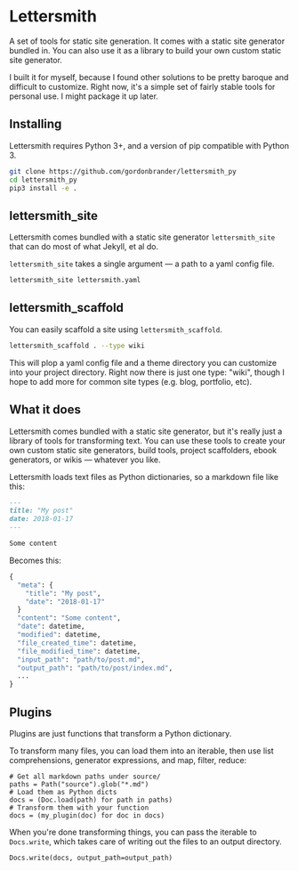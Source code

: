 # Lettersmith

A set of tools for static site generation. It comes with a static site generator bundled in. You can also use it as a library to build your own custom static site generator.

I built it for myself, because I found other solutions to be pretty baroque and difficult to customize. Right now, it's a simple set of fairly stable tools for personal use. I might package it up later.

## Installing

Lettersmith requires Python 3+, and a version of pip compatible with Python 3.

```bash
git clone https://github.com/gordonbrander/lettersmith_py
cd lettersmith_py
pip3 install -e .
```

## lettersmith_site

Lettersmith comes bundled with a static site generator `lettersmith_site` that can do most of what Jekyll, et al do.

`lettersmith_site` takes a single argument — a path to a yaml config file.

```bash
lettersmith_site lettersmith.yaml
```

## lettersmith_scaffold

You can easily scaffold a site using `lettersmith_scaffold`.

```bash
lettersmith_scaffold . --type wiki
```

This will plop a yaml config file and a theme directory you can customize into your project directory. Right now there is just one type: "wiki", though I hope to add more for common site types (e.g. blog, portfolio, etc).

## What it does

Lettersmith comes bundled with a static site generator, but it's really just a library of tools for transforming text. You can use these tools to create your own custom static site generators, build tools, project scaffolders, ebook generators, or wikis — whatever you like.

Lettersmith loads text files as Python dictionaries, so a markdown file like this:

```markdown
---
title: "My post"
date: 2018-01-17
---

Some content
```

Becomes this:

```python
{
  "meta": {
    "title": "My post",
    "date": "2018-01-17"
  }
  "content": "Some content",
  "date": datetime,
  "modified": datetime,
  "file_created_time": datetime,
  "file_modified_time": datetime,
  "input_path": "path/to/post.md",
  "output_path": "path/to/post/index.md",
  ...
}
```

## Plugins

Plugins are just functions that transform a Python dictionary.

To transform many files, you can load them into an iterable, then use list comprehensions, generator expressions, and map, filter, reduce:

    # Get all markdown paths under source/
    paths = Path("source").glob("*.md")
    # Load them as Python dicts
    docs = (Doc.load(path) for path in paths)
    # Transform them with your function
    docs = (my_plugin(doc) for doc in docs)

When you're done transforming things, you can pass the iterable to `Docs.write`, which takes care of writing out the files to an output directory.

    Docs.write(docs, output_path=output_path)
